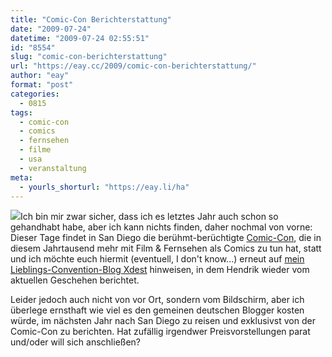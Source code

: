 ```yaml
---
title: "Comic-Con Berichterstattung"
date: "2009-07-24"
datetime: "2009-07-24 02:55:51"
id: "8554"
slug: "comic-con-berichterstattung"
url: "https://eay.cc/2009/comic-con-berichterstattung/"
author: "eay"
format: "post"
categories:
  - 0815
tags:
  - comic-con
  - comics
  - fernsehen
  - filme
  - usa
  - veranstaltung
meta:
  - yourls_shorturl: "https://eay.li/ha"
---
```


![](https://eay.cc/uploads/2009/comiccon.gif)Ich bin mir zwar sicher, dass ich es letztes Jahr auch schon so gehandhabt habe, aber ich kann nichts finden, daher nochmal von vorne: Dieser Tage findet in San Diego die berühmt-berüchtigte [Comic-Con](http://www.comic-con.org/), die in diesem Jahrtausend mehr mit Film & Fernsehen als Comics zu tun hat, statt und ich möchte euch hiermit (eventuell, I don't know...) erneut auf [mein Lieblings-Convention-Blog Xdest](http://xdest.com/) hinweisen, in dem Hendrik wieder vom aktuellen Geschehen berichtet.

Leider jedoch auch nicht von vor Ort, sondern vom Bildschirm, aber ich überlege ernsthaft wie viel es den gemeinen deutschen Blogger kosten würde, im nächsten Jahr nach San Diego zu reisen und exklusivst von der Comic-Con zu berichten. Hat zufällig irgendwer Preisvorstellungen parat und/oder will sich anschließen?
